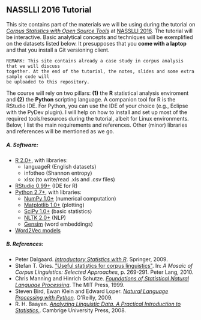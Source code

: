 ## NASSLLI 2016 Tutorial

This site contains part of the materials we will be using during the
tutorial on [*Corpus Statistics with Open Source Tools*](http://nasslli2016.rutgers.edu/course_Thorne.html)
at [NASSLLI 2016](http://nasslli2016.rutgers.edu/). The tutorial will be interactive. Basic analytical concepts
and techniques will be exemplified on the datasets listed below.
It presupposes that you **come with a laptop** and that you install a Git versioning 
client.

```
REMARK: This site contains already a case study in corpus analysis that we will discuss 
together. At the end of the tutorial, the notes, slides and some extra sample code will 
be uploaded to this repository.
```

The course will rely on two pillars: **(1)** the **R** statistical analysis enviroment
and **(2)** the **Python** scripting language. A companion tool for R is the RStudio
IDE. For Python, you can use the IDE of your choice (e.g., Eclipse with the PyDev
plugin). I will help on how to install and set up most of the required tools/resources
during the tutorial, albeit for Linux environments. Below, I list the main requirements
and references. Other (minor) libraries and references will be mentioned as we go.

##### A. Software:

* [R 2.0+](https://www.r-project.org/), with libraries:
    - languageR (English datasets)
    - infotheo (Shannon entropy)
    - xlsx (to write/read .xls and .csv files)
* [RStudio 0.99+](https://www.rstudio.com/) (IDE for R)
* [Python 2.7+](https://www.python.org/), with libraries:
    - [NumPy 1.0+](http://www.numpy.org/)           (numerical computation)
    - [Matplotlib 1.0+](http://matplotlib.org)       (plotting)
    - [SciPy 1.0+](https://www.scipy.org/)           (basic statistics)
    - [NLTK 2.0+](http://www.nltk.org/)             (NLP)
    - [Gensim](https://radimrehurek.com/gensim/)     (word embeddings)
* [Word2Vec models](https://code.google.com/archive/p/word2vec/)

##### B. References:

* Peter Dalgaard. [*Introductory Statistics with R*](http://www.springer.com/us/book/9780387790534). Springer, 2009.
* Stefan T. Gries. ["Useful statistics for corpus linguistics"](http://www.linguistics.ucsb.edu/faculty/stgries/research/2010_STG_UsefulStats4CorpLing_MosaicCorpLing.pdf). 
In: *A Mosaic of Corpus Linguistics: Selected Approaches*, p. 269-291. Peter Lang, 2010.
* Chris Manning and Hinrich Schutze. [*Foundations of Statistical Natural Language Processing*](http://nlp.stanford.edu/fsnlp/promo/). The MIT Press, 1999.
* Steven Bird, Ewan Klein and Edward Loper. [*Natural Language Processing with Python*](http://www.nltk.org/book/). O'Reilly, 2009.
* R. H. Baayen. [*Analyzing Linguistic Data. A Practical Introduction to Statistics.*](http://www.sfs.uni-tuebingen.de/~hbaayen/publications/baayenCUPstats.pdf). Cambrige University Press, 2008.
